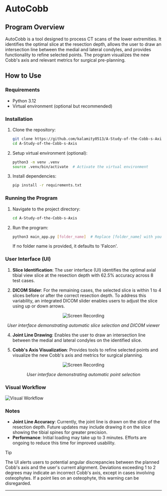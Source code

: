# AutoCobb

## Program Overview

AutoCobb is a tool designed to process CT scans of the lower extremities. It identifies the optimal slice at the resection depth, allows the user to draw an intersection line between the medial and lateral condyles, and provides functionality to refine selected points. The program visualizes the new Cobb's axis and relevant metrics for surgical pre-planning.

## How to Use

### Requirements

- Python 3.12
- Virtual environment (optional but recommended)

### Installation

1. Clone the repository:

    ```bash
    git clone https://github.com/kalamity0513/A-Study-of-the-Cobb-s-Axis.git
    cd A-Study-of-the-Cobb-s-Axis
    ```

2. Setup virtual environment (optional):

    ```bash
    python3 -m venv .venv
    source .venv/bin/activate  # Activate the virtual environment
    ```

3. Install dependencies:

    ```bash
    pip install -r requirements.txt
    ```

### Running the Program

1. Navigate to the project directory:

    ```bash
    cd A-Study-of-the-Cobb-s-Axis
    ```

2. Run the program:

    ```bash
    python3 main_app.py [folder_name]  # Replace [folder_name] with your folder containing .dcm files
    ```

    If no folder name is provided, it defaults to 'Falcon'.

### User Interface (UI)

1. **Slice Identification**: The user interface (UI) identifies the optimal axial tibial view slice at the resection depth with 62.5% accuracy across 8 test cases.
   
2. **DICOM Slider**: For the remaining cases, the selected slice is within 1 to 4 slices before or after the correct resection depth. To address this variability, an integrated DICOM slider enables users to adjust the slice using up or down arrows.

<p align="center">
  <img src="![ScreenRecording2024-07-08at2 00 27PM-ezgif com-video-to-gif-converter](https://github.com/kalamity0513/A-Study-of-the-Cobb-s-Axis/assets/115133535/528e1492-92c4-407a-9b0c-d99e84a94e49)" alt="Screen Recording">
</p>
<p align="center"><em> User interface demonstrating automatic slice selection and DICOM viewer</em></p>
   
4. **Joint Line Drawing**: Enables the user to draw an intersection line between the medial and lateral condyles on the identified slice.
   
5. **Cobb's Axis Visualization**: Provides tools to refine selected points and visualize the new Cobb's axis and metrics for surgical planning.

<p align="center">
  <img src="https://github.com/kalamity0513/A-Study-of-the-Cobb-s-Axis/assets/115133535/b8133f47-fea4-4a77-ac7b-2326ecc623b9" alt="Screen Recording">
</p>
<p align="center"><em> User interface demonstrating automatic point selection</em></p>


### Visual Workflow
![Visual Workflow](https://github.com/kalamity0513/A-Study-of-the-Cobb-s-Axis/assets/115133535/7d797f13-7576-4df3-9131-ac7d07234822)

### Notes

- **Joint Line Accuracy**: Currently, the joint line is drawn on the slice of the resection depth. Future updates may include drawing it on the slice showing the tibial spines for greater precision.
- **Performance**: Initial loading may take up to 3 minutes. Efforts are ongoing to reduce this time for improved usability.

> [!TIP]
> The UI alerts users to potential angular discrepancies between the planned Cobb's axis and the user's current alignment. Deviations exceeding 1 to 2 degrees may indicate an incorrect Cobb's axis, except in cases involving osteophytes. If a point lies on an osteophyte, this warning can be disregarded.
---



